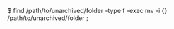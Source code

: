 <!-- post: database-backup_mongodb -->


$ find /path/to/unarchived/folder -type f -exec mv -i {} /path/to/unarchived/folder \;
